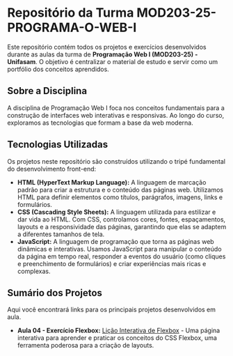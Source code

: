 # Repositório da Turma MOD203-25-PROGRAMA-O-WEB-I

Este repositório contém todos os projetos e exercícios desenvolvidos durante as aulas da turma de **Programação Web I (MOD203-25) - Unifasam**. O objetivo é centralizar o material de estudo e servir como um portfólio dos conceitos aprendidos.

## Sobre a Disciplina

A disciplina de Programação Web I foca nos conceitos fundamentais para a construção de interfaces web interativas e responsivas. Ao longo do curso, exploramos as tecnologias que formam a base da web moderna.

## Tecnologias Utilizadas

Os projetos neste repositório são construídos utilizando o tripé fundamental do desenvolvimento front-end:

*   **HTML (HyperText Markup Language):** A linguagem de marcação padrão para criar a estrutura e o conteúdo das páginas web. Utilizamos HTML para definir elementos como títulos, parágrafos, imagens, links e formulários.
*   **CSS (Cascading Style Sheets):** A linguagem utilizada para estilizar e dar vida ao HTML. Com CSS, controlamos cores, fontes, espaçamentos, layouts e a responsividade das páginas, garantindo que elas se adaptem a diferentes tamanhos de tela.
*   **JavaScript:** A linguagem de programação que torna as páginas web dinâmicas e interativas. Usamos JavaScript para manipular o conteúdo da página em tempo real, responder a eventos do usuário (como cliques e preenchimento de formulários) e criar experiências mais ricas e complexas.

## Sumário dos Projetos

Aqui você encontrará links para os principais projetos desenvolvidos em aula.

*   **Aula 04 - Exercício Flexbox:** [Lição Interativa de Flexbox](./aula-04/flex-ex/index.html) - Uma página interativa para aprender e praticar os conceitos do CSS Flexbox, uma ferramenta poderosa para a criação de layouts.
